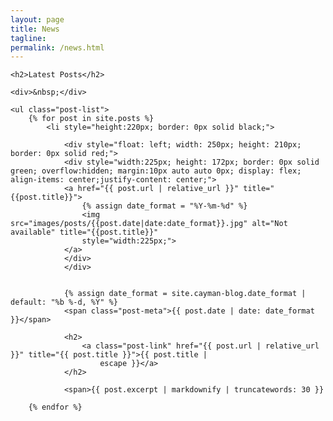 ```yaml
---
layout: page
title: News
tagline:
permalink: /news.html
---
```


<div>

    <h2>Latest Posts</h2>

    <div>&nbsp;</div>

    <ul class="post-list">
        {% for post in site.posts %}
            <li style="height:220px; border: 0px solid black;">
                
                <div style="float: left; width: 250px; height: 210px; border: 0px solid red;">
                <div style="width:225px; height: 172px; border: 0px solid green; overflow:hidden; margin:10px auto auto 0px; display: flex; align-items: center;justify-content: center;">
                <a href="{{ post.url | relative_url }}" title="{{post.title}}">
                    {% assign date_format = "%Y-%m-%d" %}
                    <img src="images/posts/{{post.date|date:date_format}}.jpg" alt="Not available" title="{{post.title}}"
                    style="width:225px;">
                </a>
                </div>
                </div>

                
                {% assign date_format = site.cayman-blog.date_format | default: "%b %-d, %Y" %}
                <span class="post-meta">{{ post.date | date: date_format }}</span>

                <h2>
                    <a class="post-link" href="{{ post.url | relative_url }}" title="{{ post.title }}">{{ post.title |
                        escape }}</a>
                </h2>

                <span>{{ post.excerpt | markdownify | truncatewords: 30 }}

        {% endfor %}